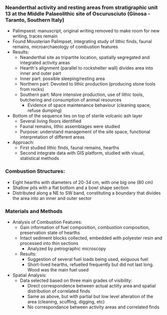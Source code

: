 ### Neanderthal activity and resting areas from stratigraphic unit 13 at the Middle Palaeolithic site of Oscurusciuto (Ginosa - Taranto, Southern Italy)
 - Palimpsest: manuscript, original writing removed to make room for new writing, traces remain
 - Found Mousterian Palimpset, integrating study of lithic finds, faunal remains, microarchaeology of combustion features
 - Results:
	 - Neanderthal site as tripartite location, spatially segregated and integrated activity areas
	 - Hearth's alignment (parallel to rockshelter wall) divides area into inner and outer part
	 - Inner part: possible sleeping/resting area
	 - Northern part: Devoted to lithic production (producing stone tools from rocks)
	 - Southern part: More intensive production, use of lithic tools, butchering and consumption of animal resources
		 - Evidence of space maintenance behaviour (cleaning space, refuse dumping)
 - Bottom of the sequence lies on top of sterile volcanic ash layer
	 - Several living floors identified
	 - Faunal remains, lithic assemblages were studied
	 - Purpose: understand management of the site space, functional interpretation of different areas
 - Approach:
	 - First studied lithic finds, faunal remains, hearths
	 - Second integrate data with GIS platform, studied with visual, statistical methods

### Combustion Structures:
 - Eight hearths with diameters of 20-34 cm, with one big one (80 cm)
 - Shallow pits with a flat bottom and a bowl shape section
 - Distributed along a NE to SW band, constituting a boundary that divides the area into an inner and outer sector

### Materials and Methods
 - Analysis of Combustion Features:
	 - Gain information of fuel composition, combustion composition, preservation state of hearths
	 - Intact sediment blocks collected, embedded with polyester resin and processed into thin sections
		 - Analyzed by petrographic microscopy
	 - Results: 
		 - Suggestion of several fuel loads being used, exiguous fuel
		 - Short-lived hearths, refuelled frequently but did not last long. Wood was the main fuel used
 - Spatial Analysis:
	 - Data selected based on three main grades of visibility:
		 - Direct correspondence between actual actiity area and spatial distribution of correlated finds
		 - Same as above, but with partial but low level alteration of the area (cleaning, scuffing, digging, etc)
		 - No correspondance between activity areas and correlated finds
